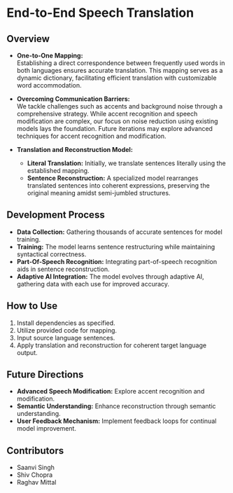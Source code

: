 # End-to-End Speech Translation

## Overview
- **One-to-One Mapping:**  
  Establishing a direct correspondence between frequently used words in both languages ensures accurate translation. This mapping serves as a dynamic dictionary, facilitating efficient translation with customizable word accommodation.

- **Overcoming Communication Barriers:**  
  We tackle challenges such as accents and background noise through a comprehensive strategy. While accent recognition and speech modification are complex, our focus on noise reduction using existing models lays the foundation. Future iterations may explore advanced techniques for accent recognition and modification.

- **Translation and Reconstruction Model:**
  - **Literal Translation:** Initially, we translate sentences literally using the established mapping.
  - **Sentence Reconstruction:** A specialized model rearranges translated sentences into coherent expressions, preserving the original meaning amidst semi-jumbled structures.

## Development Process
- **Data Collection:** Gathering thousands of accurate sentences for model training.
- **Training:** The model learns sentence restructuring while maintaining syntactical correctness.
- **Part-Of-Speech Recognition:** Integrating part-of-speech recognition aids in sentence reconstruction.
- **Adaptive AI Integration:** The model evolves through adaptive AI, gathering data with each use for improved accuracy.

## How to Use
1. Install dependencies as specified.
2. Utilize provided code for mapping.
3. Input source language sentences.
4. Apply translation and reconstruction for coherent target language output.

## Future Directions
- **Advanced Speech Modification:** Explore accent recognition and modification.
- **Semantic Understanding:** Enhance reconstruction through semantic understanding.
- **User Feedback Mechanism:** Implement feedback loops for continual model improvement.

## Contributors
- Saanvi Singh
- Shiv Chopra
- Raghav Mittal
